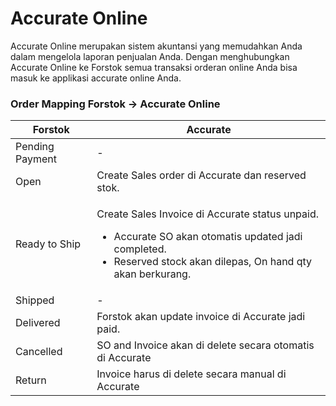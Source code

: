 # Accurate Online

Accurate Online merupakan sistem akuntansi yang memudahkan Anda dalam mengelola laporan penjualan Anda. Dengan menghubungkan Accurate Online ke Forstok semua transaksi orderan online Anda bisa masuk ke applikasi accurate online Anda.&#x20;

### **Order Mapping Forstok** → **Accurate Online**

| **Forstok**     | **Accurate**                                                                                                                                                                                 |
| --------------- | -------------------------------------------------------------------------------------------------------------------------------------------------------------------------------------------- |
| Pending Payment | -                                                                                                                                                                                            |
| Open            | Create Sales order di Accurate dan reserved stok.                                                                                                                                            |
| Ready to Ship   | <p>Create Sales Invoice di Accurate status unpaid. </p><ul><li>Accurate SO akan otomatis updated jadi completed.</li><li>Reserved stock akan dilepas, On hand qty akan berkurang. </li></ul> |
| Shipped         | -                                                                                                                                                                                            |
| Delivered       | Forstok akan update invoice di Accurate jadi paid.                                                                                                                                           |
| Cancelled       | SO and Invoice  akan di delete secara otomatis di Accurate                                                                                                                                   |
| Return          | Invoice harus di delete secara manual di Accurate                                                                                                                                            |



